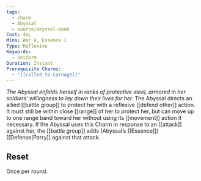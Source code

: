 ```yaml
---
tags:
  - charm
  - Abyssal
  - source/abyssal-book
Cost: 4m; 
Mins: War 4, Essence 1
Type: Reflexive
Keywords:
  - Uniform
Duration: Instant
Prerequisite Charms:
  - "[[Called to Carnage]]"
---
```

*The Abyssal enfolds herself in ranks of protective steel, armored in her soldiers’ willingness to lay down their lives for her.*
The Abyssal directs an allied [[battle group]] to protect her with a reflexive [[defend other]] action. It must still be within close [[range]] of her to protect her, but can move up to one range band toward her without using its [[movement]] action if necessary.
If the Abyssal uses this Charm in response to an [[attack]] against her, the [[battle group]] adds (Abyssal’s [[Essence]]) [[Defense|Parry]] against that attack.
## Reset 
Once per round.